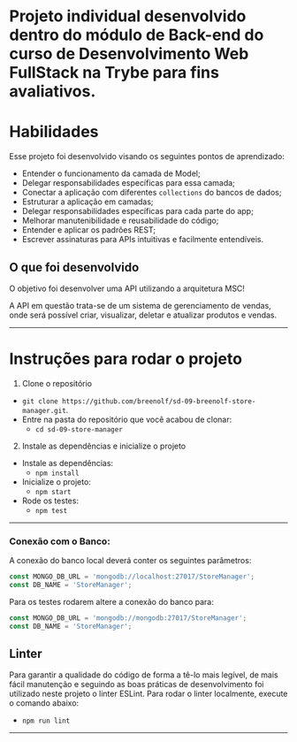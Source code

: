 # Projeto individual desenvolvido dentro do módulo de Back-end do curso de Desenvolvimento Web FullStack na Trybe para fins avaliativos.

# Habilidades

Esse projeto foi desenvolvido visando os seguintes pontos de aprendizado:

- Entender o funcionamento da camada de Model;
- Delegar responsabilidades específicas para essa camada;
- Conectar a aplicação com diferentes `collections` do bancos de dados;
- Estruturar a aplicação em camadas;
- Delegar responsabilidades específicas para cada parte do app;
- Melhorar manutenibilidade e reusabilidade do código;
- Entender e aplicar os padrões REST;
- Escrever assinaturas para APIs intuitivas e facilmente entendíveis.

## O que foi desenvolvido

O objetivo foi desenvolver uma API utilizando a arquitetura MSC!

A API em questão trata-se de um sistema de gerenciamento de vendas, onde será possível criar, visualizar, deletar e atualizar produtos e vendas.

---

# Instruções para rodar o projeto

1. Clone o repositório

- `git clone https://github.com/breenolf/sd-09-breenolf-store-manager.git`.
- Entre na pasta do repositório que você acabou de clonar:
  - `cd sd-09-store-manager`

2. Instale as dependências e inicialize o projeto

 - Instale as dependências:
    - `npm install`
 - Inicialize o projeto:
    - `npm start`
 - Rode os testes:
    - `npm test`

---

### Conexão com o Banco:

A conexão do banco local deverá conter os seguintes parâmetros:

```javascript
const MONGO_DB_URL = 'mongodb://localhost:27017/StoreManager';
const DB_NAME = 'StoreManager';
```

Para os testes rodarem altere a conexão do banco para:

```javascript
const MONGO_DB_URL = 'mongodb://mongodb:27017/StoreManager';
const DB_NAME = 'StoreManager';
```

## Linter

Para garantir a qualidade do código de forma a tê-lo mais legível, de mais fácil manutenção e seguindo as boas práticas de desenvolvimento foi utilizado neste projeto o linter ESLint. Para rodar o linter localmente, execute o comando abaixo:

  - `npm run lint`

---
